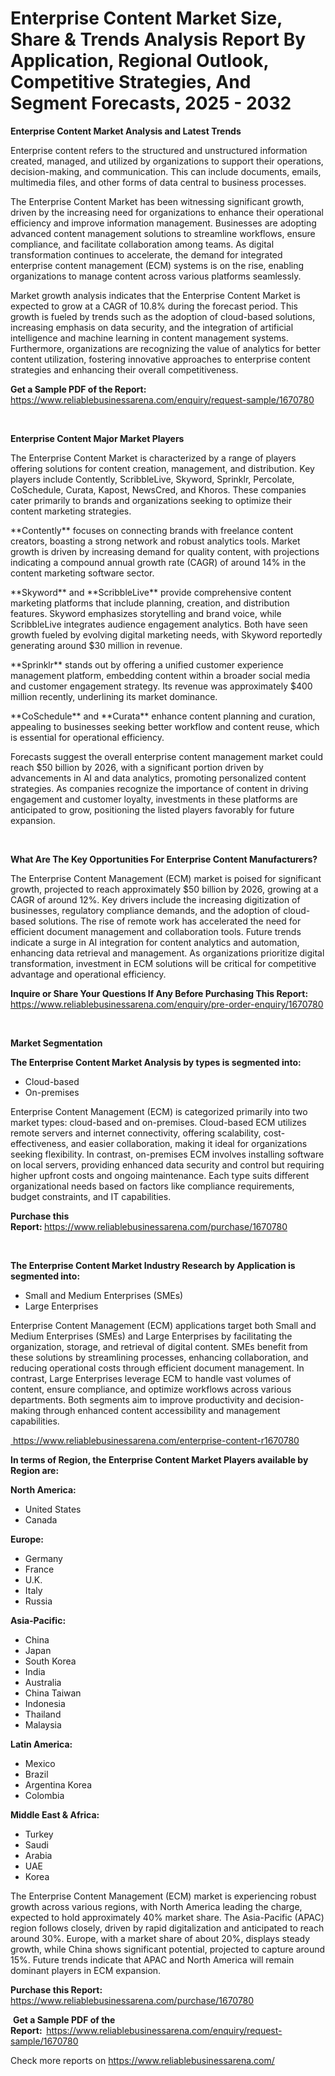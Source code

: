 <p><h1>Enterprise Content Market Size, Share & Trends Analysis Report By Application, Regional Outlook, Competitive Strategies, And Segment Forecasts, 2025 - 2032</h1></p><p><strong>Enterprise Content Market Analysis and Latest Trends</strong></p>
<p><p>Enterprise content refers to the structured and unstructured information created, managed, and utilized by organizations to support their operations, decision-making, and communication. This can include documents, emails, multimedia files, and other forms of data central to business processes.</p><p>The Enterprise Content Market has been witnessing significant growth, driven by the increasing need for organizations to enhance their operational efficiency and improve information management. Businesses are adopting advanced content management solutions to streamline workflows, ensure compliance, and facilitate collaboration among teams. As digital transformation continues to accelerate, the demand for integrated enterprise content management (ECM) systems is on the rise, enabling organizations to manage content across various platforms seamlessly.</p><p>Market growth analysis indicates that the Enterprise Content Market is expected to grow at a CAGR of 10.8% during the forecast period. This growth is fueled by trends such as the adoption of cloud-based solutions, increasing emphasis on data security, and the integration of artificial intelligence and machine learning in content management systems. Furthermore, organizations are recognizing the value of analytics for better content utilization, fostering innovative approaches to enterprise content strategies and enhancing their overall competitiveness.</p></p>
<p><strong>Get a Sample PDF of the Report:&nbsp;</strong> <a href="https://www.reliablebusinessarena.com/enquiry/request-sample/1670780?utm_campaign=2819&utm_medium=2&utm_source=Github&utm_content=ia&utm_term=25032025&utm_id=enterprise-content">https://www.reliablebusinessarena.com/enquiry/request-sample/1670780</a></p>
<p>&nbsp;</p>
<p><strong>Enterprise Content Major Market Players</strong></p>
<p><p>The Enterprise Content Market is characterized by a range of players offering solutions for content creation, management, and distribution. Key players include Contently, ScribbleLive, Skyword, Sprinklr, Percolate, CoSchedule, Curata, Kapost, NewsCred, and Khoros. These companies cater primarily to brands and organizations seeking to optimize their content marketing strategies.</p><p>**Contently** focuses on connecting brands with freelance content creators, boasting a strong network and robust analytics tools. Market growth is driven by increasing demand for quality content, with projections indicating a compound annual growth rate (CAGR) of around 14% in the content marketing software sector.</p><p>**Skyword** and **ScribbleLive** provide comprehensive content marketing platforms that include planning, creation, and distribution features. Skyword emphasizes storytelling and brand voice, while ScribbleLive integrates audience engagement analytics. Both have seen growth fueled by evolving digital marketing needs, with Skyword reportedly generating around $30 million in revenue.</p><p>**Sprinklr** stands out by offering a unified customer experience management platform, embedding content within a broader social media and customer engagement strategy. Its revenue was approximately $400 million recently, underlining its market dominance.</p><p>**CoSchedule** and **Curata** enhance content planning and curation, appealing to businesses seeking better workflow and content reuse, which is essential for operational efficiency.</p><p>Forecasts suggest the overall enterprise content management market could reach $50 billion by 2026, with a significant portion driven by advancements in AI and data analytics, promoting personalized content strategies. As companies recognize the importance of content in driving engagement and customer loyalty, investments in these platforms are anticipated to grow, positioning the listed players favorably for future expansion.</p></p>
<p>&nbsp;</p>
<p><strong>What Are The Key Opportunities For Enterprise Content Manufacturers?</strong></p>
<p><p>The Enterprise Content Management (ECM) market is poised for significant growth, projected to reach approximately $50 billion by 2026, growing at a CAGR of around 12%. Key drivers include the increasing digitization of businesses, regulatory compliance demands, and the adoption of cloud-based solutions. The rise of remote work has accelerated the need for efficient document management and collaboration tools. Future trends indicate a surge in AI integration for content analytics and automation, enhancing data retrieval and management. As organizations prioritize digital transformation, investment in ECM solutions will be critical for competitive advantage and operational efficiency.</p></p>
<p><strong>Inquire or Share Your Questions If Any Before Purchasing This Report:</strong> <a href="https://www.reliablebusinessarena.com/enquiry/pre-order-enquiry/1670780?utm_campaign=2819&utm_medium=2&utm_source=Github&utm_content=ia&utm_term=25032025&utm_id=enterprise-content">https://www.reliablebusinessarena.com/enquiry/pre-order-enquiry/1670780</a></p>
<p>&nbsp;</p>
<p><strong>Market Segmentation</strong></p>
<p><strong>The Enterprise Content Market Analysis by types is segmented into:</strong></p>
<p><ul><li>Cloud-based</li><li>On-premises</li></ul></p>
<p><p>Enterprise Content Management (ECM) is categorized primarily into two market types: cloud-based and on-premises. Cloud-based ECM utilizes remote servers and internet connectivity, offering scalability, cost-effectiveness, and easier collaboration, making it ideal for organizations seeking flexibility. In contrast, on-premises ECM involves installing software on local servers, providing enhanced data security and control but requiring higher upfront costs and ongoing maintenance. Each type suits different organizational needs based on factors like compliance requirements, budget constraints, and IT capabilities.</p></p>
<p><strong>Purchase this Report:&nbsp;</strong><a href="https://www.reliablebusinessarena.com/purchase/1670780?utm_campaign=2819&utm_medium=2&utm_source=Github&utm_content=ia&utm_term=25032025&utm_id=enterprise-content">https://www.reliablebusinessarena.com/purchase/1670780</a></p>
<p>&nbsp;</p>
<p><strong>The Enterprise Content Market Industry Research by Application is segmented into:</strong></p>
<p><ul><li>Small and Medium Enterprises (SMEs)</li><li>Large Enterprises</li></ul></p>
<p><p>Enterprise Content Management (ECM) applications target both Small and Medium Enterprises (SMEs) and Large Enterprises by facilitating the organization, storage, and retrieval of digital content. SMEs benefit from these solutions by streamlining processes, enhancing collaboration, and reducing operational costs through efficient document management. In contrast, Large Enterprises leverage ECM to handle vast volumes of content, ensure compliance, and optimize workflows across various departments. Both segments aim to improve productivity and decision-making through enhanced content accessibility and management capabilities.</p></p>
<p><a href="https://www.reliablebusinessarena.com/enterprise-content-r1670780?utm_campaign=2819&utm_medium=2&utm_source=Github&utm_content=ia&utm_term=25032025&utm_id=enterprise-content">&nbsp;https://www.reliablebusinessarena.com/enterprise-content-r1670780</a></p>
<p><strong>In terms of Region, the Enterprise Content Market Players available by Region are:</strong></p>
<p>
    <p> <strong> North America: </strong>
        <ul>
            <li>United States</li>
            <li>Canada</li>
        </ul>
        </p> 
    <p> <strong> Europe: </strong>
        <ul>
            <li>Germany</li>
            <li>France</li>
            <li>U.K.</li>
            <li>Italy</li>
            <li>Russia</li>
        </ul>
        </p> 
    <p> <strong> Asia-Pacific: </strong>
        <ul>
            <li>China</li>
            <li>Japan</li>
            <li>South Korea</li>
            <li>India</li>
            <li>Australia</li>
            <li>China Taiwan</li>
            <li>Indonesia</li>
            <li>Thailand</li>
            <li>Malaysia</li>
        </ul>
        </p> 
    <p> <strong> Latin America: </strong>
        <ul>
            <li>Mexico</li>
            <li>Brazil</li>
            <li>Argentina Korea</li>
            <li>Colombia</li>
        </ul>
        </p> 
    <p> <strong> Middle East & Africa: </strong>
        <ul>
            <li>Turkey</li>
            <li>Saudi</li>
            <li>Arabia</li>
            <li>UAE</li>
            <li>Korea</li>
        </ul>
    </p>
    </p>
<p><p>The Enterprise Content Management (ECM) market is experiencing robust growth across various regions, with North America leading the charge, expected to hold approximately 40% market share. The Asia-Pacific (APAC) region follows closely, driven by rapid digitalization and anticipated to reach around 30%. Europe, with a market share of about 20%, displays steady growth, while China shows significant potential, projected to capture around 15%. Future trends indicate that APAC and North America will remain dominant players in ECM expansion.</p></p>
<p><strong>Purchase this Report: </strong><a href="https://www.reliablebusinessarena.com/purchase/1670780?utm_campaign=2819&utm_medium=2&utm_source=Github&utm_content=ia&utm_term=25032025&utm_id=enterprise-content">https://www.reliablebusinessarena.com/purchase/1670780</a></p>
<p>&nbsp;<strong>Get a Sample PDF of the Report:&nbsp;&nbsp;</strong><a href="https://www.reliablebusinessarena.com/enquiry/request-sample/1670780?utm_campaign=2819&utm_medium=2&utm_source=Github&utm_content=ia&utm_term=25032025&utm_id=enterprise-content">https://www.reliablebusinessarena.com/enquiry/request-sample/1670780</a></p>
<p><strong></strong></p>
<p>Check more reports on <a href="https://www.reliablebusinessarena.com/?utm_campaign=2819&utm_medium=2&utm_source=Github&utm_content=ia&utm_term=25032025&utm_id=enterprise-content">https://www.reliablebusinessarena.com/</a></p>